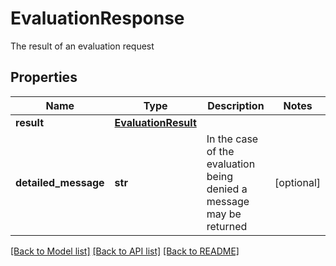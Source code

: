 # EvaluationResponse

The result of an evaluation request

## Properties
Name | Type | Description | Notes
------------ | ------------- | ------------- | -------------
**result** | [**EvaluationResult**](EvaluationResult.md) |  | 
**detailed_message** | **str** | In the case of the evaluation being denied a message may be returned | [optional] 

[[Back to Model list]](../README.md#documentation-for-models) [[Back to API list]](../README.md#documentation-for-api-endpoints) [[Back to README]](../README.md)


